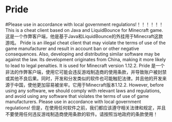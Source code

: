 # Pride
#Please use in accordance with local government regulations!！！！！！！
This is a cheat client based on Java and LiquidBounce for Minecraft game.
这是一个作弊客户端，他是基于Java和LiquidBounce的外挂用于Minecraft这款游戏。
Pride is an illegal cheat client that may violate the terms of use of the game manufacturer and result in account ban or other negative consequences. Also, developing and distributing similar software may be against the law. Its development originates from China, making it more likely to lead to legal penalties. It is used for Minecraft version 1.12.2.
Pride 是一个非法的作弊客户端，使用它可能会违反游戏制造商的使用条款，并导致账户被封禁或其他不良后果。同时，开发和分发类似的软件也可能触犯法律。并且他的开发来源于中国，使他更加容易被坐牢。它用于Minecraft版本1.12.2.
However, before using any software, we should comply with relevant laws and regulations, and avoid using any software that violates the terms of use of game manufacturers. Please use in accordance with local government regulations!
但是，在使用任何软件之前，我们都应该遵守相关法律和规定，并且不要使用任何违反游戏制造商使用条款的软件。请按照当地政府的条款使用！
